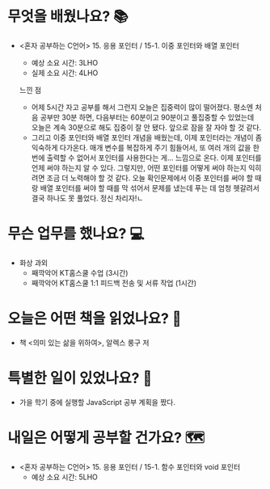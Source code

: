# 무엇을 배웠나요? 📚
- <혼자 공부하는 C언어> 15. 응용 포인터 / 15-1. 이중 포인터와 배열 포인터
    - 예상 소요 시간: 3LHO
    - 실제 소요 시간: 4LHO
    
    느낀 점
    - 어제 5시간 자고 공부를 해서 그런지 오늘은 집중력이 많이 떨어졌다. 평소엔 처음 공부만 30분 하면, 다음부터는 60분이고 90분이고 풀집중할 수 있었는데 오늘은 계속 30분으로 해도 집중이 잘 안 됐다. 앞으로 잠을 잘 자야 할 것 같다.
    - 그리고 이중 포인터와 배열 포인터 개념을 배웠는데, 이제 포인터라는 개념이 좀 익숙하게 다가온다. 매개 변수를 복잡하게 주기 힘들어서, 또 여러 개의 값을 한 번에 출력할 수 없어서 포인터를 사용한다는 게... 느낌으로 온다. 이제 포인터를 언제 써야 하는지 알 수 있다. 그렇지만, 어떤 포인터를 어떻게 써야 하는지 익히려면 조금 더 노력해야 할 것 같다. 오늘 확인문제에서 이중 포인터를 써야 할 때랑 배열 포인터를 써야 할 때를 막 섞어서 문제를 냈는데 푸는 데 엄청 헷갈려서 결국 하나도 못 풀었다. 정신 차리자!ㄴ

# 무슨 업무를 했나요? 💻
- 화상 과외
    - 째깍악어 KT홈스쿨 수업 (3시간)
    - 째깍악어 KT홈스쿨 1:1 피드백 전송 및 서류 작업 (1시간)

# 오늘은 어떤 책을 읽었나요? 📖
- 책 <의미 있는 삶을 위하여>, 알렉스 룽구 저

# 특별한 일이 있었나요? 🧳
- 가을 학기 중에 실행할 JavaScript 공부 계획을 짰다.

# 내일은 어떻게 공부할 건가요? 🗺
- <혼자 공부하는 C언어> 15. 응용 포인터 / 15-1. 함수 포인터와 void 포인터
    - 예상 소요 시간: 5LHO